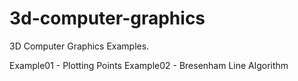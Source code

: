 # 3d-computer-graphics
3D Computer Graphics Examples.

Example01 - Plotting Points
Example02 - Bresenham Line Algorithm
